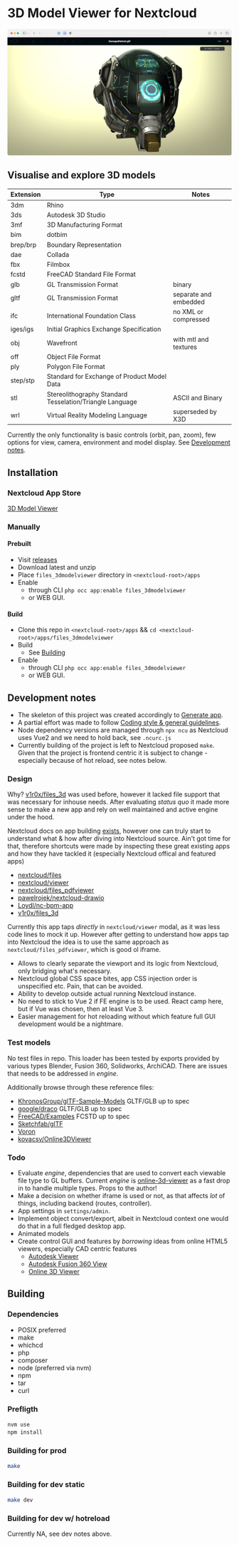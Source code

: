 <!--
SPDX-FileCopyrightText: WARP <development@warp.lv>
SPDX-License-Identifier: AGPL-3.0-or-later
-->

# 3D Model Viewer for Nextcloud

![3D Model Viewer](/src/img/screenshots/dist/1420x798.png?raw=true "GLTF and environment map")

## Visualise and explore 3D models

| Extension   | Type        | Notes       |
| ----------- | ----------- | ----------- |
| 3dm | Rhino | |
| 3ds | Autodesk 3D Studio | |
| 3mf | 3D Manufacturing Format | |
| bim | dotbim | |
| brep/brp | Boundary Representation | |
| dae | Collada | |
| fbx | Filmbox | |
| fcstd | FreeCAD Standard File Format | |
| glb | GL Transmission Format | binary |
| gltf | GL Transmission Format | separate and embedded |
| ifc | International Foundation Class | no XML or compressed |
| iges/igs | Initial Graphics Exchange Specification | |
| obj | Wavefront | with mtl and textures |
| off | Object File Format | |
| ply | Polygon File Format | |
| step/stp | Standard for Exchange of Product Model Data | |
| stl | Stereolithography Standard Tesselation/Triangle Language | ASCII and Binary |
| wrl | Virtual Reality Modeling Language | superseded by X3D |

Currently the only functionality is basic controls (orbit, pan, zoom), few options for view, camera, environment and model display. See [Development notes](#development-notes).

## Installation

### Nextcloud App Store

[3D Model Viewer](https://apps.nextcloud.com/apps/files_3dmodelviewer)

### Manually

#### Prebuilt

- Visit [releases](https://github.com/WARP-LAB/files_3dmodelviewer/releases)
- Download latest and unzip
- Place `files_3dmodelviewer` directory in `<nextcloud-root>/apps`
- Enable
  - through CLI `php occ app:enable files_3dmodelviewer`
  - or WEB GUI.

#### Build

- Clone this repo in `<nextcloud-root>/apps` && `cd <nextcloud-root>/apps/files_3dmodelviewer`
- Build
  - See [Building](#building)
- Enable
  - through CLI `php occ app:enable files_3dmodelviewer`
  - or WEB GUI.

## Development notes

- The skeleton of this project was created accordingly to [Generate app](https://apps.nextcloud.com/developer/apps/generate).
- A partial effort was made to follow [Coding style & general guidelines](https://docs.nextcloud.com/server/latest/developer_manual/getting_started/codingguidelines.html).
- Node dependency versions are managed through `npx ncu` as Nextcloud uses Vue2 and we need to hold back, see `.ncurc.js`
- Currently building of the project is left to Nextcloud proposed `make`. Given that the project is frontend centric it is subject to change - especially because of hot reload, see notes below.

### Design

Why? [v1r0x/files_3d](https://github.com/v1r0x/files_3d) was used before, however it lacked file support that was necessary for inhouse needs. After evaluating *status quo* it made more sense to make a new app and rely on well maintained and active engine under the hood.

Nextcloud docs on app building [exists](https://docs.nextcloud.com/server/latest/developer_manual/app_development/index.html), however one can truly start to understand what & how after diving into Nextcloud source. Ain't got time for that, therefore shortcuts were made by inspecting these great existing apps and how they have tackled it (especially Nextcloud offical and featured apps)

- [nextcloud/files](https://github.com/nextcloud/server/tree/master/apps/files)
- [nextcloud/viewer](https://github.com/nextcloud/viewer)
- [nextcloud/files_pdfviewer](https://github.com/nextcloud/files_pdfviewer)
- [pawelrojek/nextcloud-drawio](https://github.com/pawelrojek/nextcloud-drawio)
- [Loydl/nc-bpm-app](https://github.com/Loydl/nc-bpm-app)
- [v1r0x/files_3d](https://github.com/v1r0x/files_3d)

Currently this app taps *directly* in `nextcloud/viewer` modal, as it was less code lines to mock it up. However after getting to understand how apps tap into Nextcloud the idea is to use the same approach as `nextcloud/files_pdfviewer`, which is good ol iframe.

- Allows to clearly separate the viewport and its logic from Nextcloud, only bridging what's necessary.
- Nextcloud global CSS space bites, app CSS injection order is unspecified etc. Pain, that can be avoided.
- Ability to develop outside actual running Nextcloud instance.
- No need to stick to Vue 2 if FE engine is to be used. React camp here, but if Vue was chosen, then at least Vue 3.
- Easier management for hot reloading without which feature full GUI development would be a nightmare.

### Test models

No test files in repo.
This loader has been tested by exports provided by various types Blender, Fusion 360, Solidworks, ArchiCAD. There are issues that needs to be addressed in *engine*.

Additionally browse through these reference files:

- [KhronosGroup/glTF-Sample-Models](https://github.com/KhronosGroup/glTF-Sample-Models/tree/master/2.0) GLTF/GLB up to spec
- [google/draco](https://github.com/google/draco/tree/master/testdata) GLTF/GLB up to spec
- [FreeCAD/Examples](https://github.com/FreeCAD/Examples) FCSTD up to spec
- [Sketchfab/glTF](https://sketchfab.com/features/gltf)
- [Voron](https://github.com/VoronDesign)
- [kovacsv/Online3DViewer](https://github.com/kovacsv/Online3DViewer/tree/master/test/testfiles)

### Todo

- Evaluate *engine*, dependencies that are used to convert each viewable file type to GL buffers. Current *engine* is [online-3d-viewer](https://www.npmjs.com/package/online-3d-viewer) as a fast drop in to handle multiple types. Props to the author!
- Make a decision on whether iframe is used or not, as that affects *lot* of things, including backend (routes, controller).
- App settings in `settings/admin`.
- Implement object convert/export, albeit in Nextcloud context one would do that in a full fledged desktop app.
- Animated models
- Create control GUI and features by *borrowing* ideas from online HTML5 viewers, especially CAD centric features
  - [Autodesk Viewer](https://viewer.autodesk.com/)
  - [Autodesk Fusion 360 View](https://myhub.autodesk360.com/)
  - [Online 3D Viewer](https://3dviewer.net/)

## Building

### Dependencies

- POSIX preferred
- make
- whichcd
- php
- composer
- node (preferred via nvm)
- npm
- tar
- curl

### Prefligth

```sh
nvm use
npm install
```

### Building for prod

```sh
make
```

### Building for dev static

```sh
make dev
```

### Building for dev w/ hotreload

Currently NA, see dev notes above.
